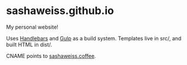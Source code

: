 # sashaweiss.github.io

My personal website!

Uses [Handlebars](http://handlebarsjs.com/) and [Gulp](http://gulpjs.com/) as a build system. Templates live in src/, and built HTML in dist/.

CNAME points to [sashaweiss.coffee](http://sashaweiss.coffee).
